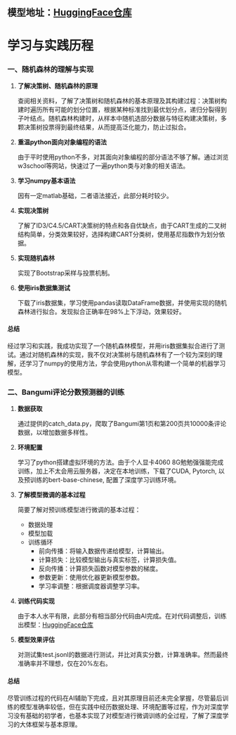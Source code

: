 ## 模型地址：[HuggingFace仓库](https://huggingface.co/ruibo0/BERT_BangumiPointPredict/)
# 学习与实践历程

### 一、随机森林的理解与实现

1. **了解决策树、随机森林的原理**

    查阅相关资料，了解了决策树和随机森林的基本原理及其构建过程：决策树构建时遍历所有可能的划分位置，根据某种标准找到最优划分点，递归分裂得到子叶结点。随机森林构建时，从样本中随机选部分数据与特征构建决策树，多颗决策树投票得到最终结果，从而提高泛化能力，防止过拟合。

3. **重温python面向对象编程的语法**
  
     由于平时使用python不多，对其面向对象编程的部分语法不够了解。通过浏览w3school等网站，快速过了一遍python类与对象的相关语法。

6. **学习numpy基本语法**
  
     因有一定matlab基础，二者语法接近，此部分耗时较少。

9. **实现决策树**
   
      了解了ID3/C4.5/CART决策树的特点和各自优缺点，由于CART生成的二叉树结构简单，分类效果较好，选择构建CART分类树，使用基尼指数作为划分依据。

12. **实现随机森林**
   
      实现了Bootstrap采样与投票机制。

15. **使用iris数据集测试**
   
      下载了iris数据集，学习使用pandas读取DataFrame数据，并使用实现的随机森林进行拟合。发现拟合正确率在98%上下浮动，效果较好。
    
#### 总结
经过学习和实践，我成功实现了一个随机森林模型，并用iris数据集拟合进行了测试。通过对随机森林的实现，我不仅对决策树与随机森林有了⼀个较为深刻的理解，还学习了numpy的使用方法，学会使用python从零构建一个简单的机器学习模型。


### 二、Bangumi评论分数预测器的训练

1. **数据获取**

   通过提供的catch_data.py，爬取了Bangumi第1页和第200页共10000条评论数据，以增加数据多样性。

2. **环境配置**

   学习了python搭建虚拟环境的方法。由于个人显卡4060 8G勉勉强强能完成训练，加上不太会用云服务器，决定在本地训练，下载了CUDA, Pytorch, 以及预训练的bert-base-chinese, 配置了深度学习训练环境。

3. **了解模型微调的基本过程**

   简要了解对预训练模型进行微调的基本过程：
   - 数据处理
   - 模型加载
   - 训练循环
       - 前向传播：将输入数据传递给模型，计算输出。
       - 计算损失：比较模型输出与真实标签，计算损失值。
       - 反向传播：计算损失函数对模型参数的梯度。
       - 参数更新：使用优化器更新模型参数。
       - 学习率调整：根据调度器调整学习率。
         
4. **训练代码实现**

   由于本人水平有限，此部分有相当部分代码由AI完成。在对代码调整后，训练出模型：[HuggingFace仓库](https://huggingface.co/ruibo0/BERT_BangumiPointPredict/)

5. **模型效果评估**

   对测试集test.jsonl的数据进行测试，并比对真实分数，计算准确率。然而最终准确率并不理想，仅在20%左右。
       
#### 总结
尽管训练过程的代码在AI辅助下完成，且对其原理目前还未完全掌握，尽管最后训练的模型准确率较低，但在实践中经历数据处理、环境配置等过程，作为对深度学习没有基础的初学者，也基本实现了对模型进行微调训练的全过程，了解了深度学习的大体框架与基本原理。
